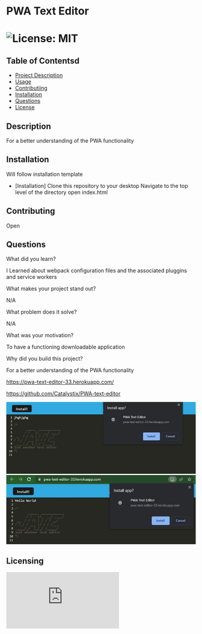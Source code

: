 
  
  # PWA Text Editor

  # ![License: MIT](https://img.shields.io/badge/License-MIT-yellow.svg)

  ## Table of Contentsd
  - [Project Description](#Description)
  - [Usage](#Usage)
  - [Contributiing](#Contributing)
  - [Installation](#Installation)
  - [Questions](#Questions)
  - [License](#license)

  ## Description
  For a better understanding of the PWA functionality

  ## Installation
  Will follow installation template
  - [Installation]
  Clone this repository to your desktop
  Navigate to the top level of the directory
  open index.html

  ## Contributing
  Open

  ## Questions
  What did you learn?

  I Learned about webpack configuration files and the associated pluggins and service workers

  What makes your project stand out?

  N/A

  What problem does it solve?

  N/A

  What was your motivation?

  To have a functioning downloadable application

  Why did you build this project?
  
  For a better understanding of the PWA functionality
 
 https://pwa-text-editor-33.herokuapp.com/

 https://github.com/Catalystix/PWA-text-editor

 ![Alt text](./media/pwa-%20install.jpg)
 ![Alt text](./media/pwa-%20install-2.jpg)

  
  ## Licensing
   ![License: MIT](https://https://www.mit.edu/~amini/LICENSE.md) 